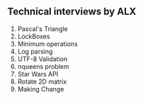 ## Technical interviews by ALX

1. Pascal's Triangle
2. LockBoxes
3. Minimum operations
4. Log parsing
5. UTF-8 Validation
6. nqueens problem 
7. Star Wars API
8. Rotate 2D matrix
9. Making Change

